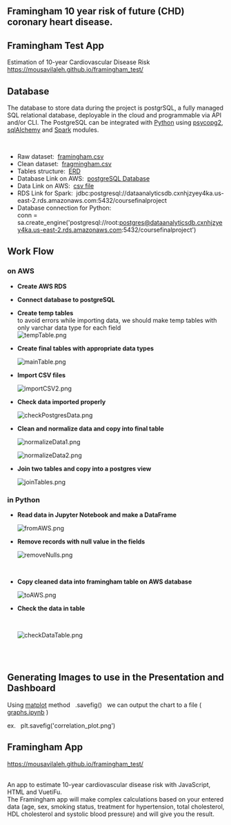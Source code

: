 ## Framingham 10 year risk of future (CHD) coronary heart disease.

## Framingham Test App
Estimation of 10-year Cardiovascular Disease Risk <br/>
https://mousavilaleh.github.io/framingham_test/


## Database

The database to store data during the project is postgrSQL, a fully managed SQL relational database, deployable in the cloud and programmable via API and/or CLI. The PostgreSQL can be integrated with [Python](https://stackabuse.com/working-with-postgresql-in-python/) using [psycopg2](https://www.tutorialspoint.com/postgresql/postgresql_python.htm), [sqlAlchemy](https://docs.sqlalchemy.org/en/14/dialects/postgresql.html) and [Spark](https://spark.apache.org/docs/latest/) modules. <br/>

<br>

- Raw dataset:&nbsp; [framingham.csv](framingham.csv)
- Clean dataset:&nbsp; [fragmingham.csv](fragmingham.csv)
- Tables structure:&nbsp; [ERD](Images/ERD.png)
- Database Link on AWS:&nbsp; [postgreSQL Database](dataanalyticsdb.cxnhjzyey4ka.us-east-2.rds.amazonaws.com) 
- Data Link on AWS:&nbsp; [csv file](https://classprojectdata.s3.amazonaws.com/framingham.csv)
- RDS Link for Spark:&nbsp;  jdbc:postgresql://dataanalyticsdb.cxnhjzyey4ka.us-east-2.rds.amazonaws.com:5432/coursefinalproject
- Database connection for Python: <br/> conn = sa.create_engine('postgresql://root:postgres@dataanalyticsdb.cxnhjzyey4ka.us-east-2.rds.amazonaws.com:5432/coursefinalproject')


## Work Flow
### on AWS
- __Create AWS RDS__
- __Connect database to postgreSQL__
- __Create temp tables__ <br/>
  to avoid errors while importing data, we should make temp tables with only varchar data type for each field
  <br/>
  ![tempTable.png](Images/tempTable.png)
  <br/>
  
- __Create final tables with appropriate data types__

  
  ![mainTable.png](Images/mainTable.png)
  <br/>
  
- __Import CSV files__

  
  ![importCSV2.png](Images/importCSV2.png)
  <br/>
  
- __Check data imported properly__

  
  ![checkPostgresData.png](Images/checkPostgresData.png)
  <br/>
  
- __Clean and normalize data and copy into final table__

  
  ![normalizeData1.png](Images/normalizeData1.png)
  <br/>
  
  ![normalizeData2.png](Images/normalizeData2.png)
  <br/>
  
- __Join two tables and copy into a postgres view__

  
  ![joinTables.png](Images/joinTables.png)
  <br/>
  
### in Python

- __Read data in Jupyter Notebook and make a DataFrame__

  
  ![fromAWS.png](Images/fromAWS.png)
  <br/>
  
- __Remove records with null value in the fields__
  
  ![removeNulls.png](Images/removeNulls.png)
  
  <br/>
  
- __Copy cleaned data into framingham table on AWS database__

  
  ![toAWS.png](Images/toAWS.png)
  <br/>
  
- __Check the data in table__

  <br/>
  
  ![checkDataTable.png](Images/checkDataTable.png)

<br/>
<br/>

## Generating Images to use in the Presentation and Dashboard
Using [matplot](https://chartio.com/resources/tutorials/how-to-save-a-plot-to-a-file-using-matplotlib/) method &nbsp; .savefig() &nbsp;  we can output the chart to a file ( [graphs.ipynb](graphs.ipynb) )

ex. &nbsp; plt.savefig('correlation_plot.png') <br/>


## Framingham App

https://mousavilaleh.github.io/framingham_test/

<br/>
An app to estimate 10-year cardiovascular disease risk with JavaScript, HTML and VuetiFu. <br/>
The Framingham app will make complex calculations based on your entered data (age, sex, smoking status, treatment for hypertension, total cholesterol, HDL cholesterol and systolic blood pressure) and will give you the result.
<br/>





